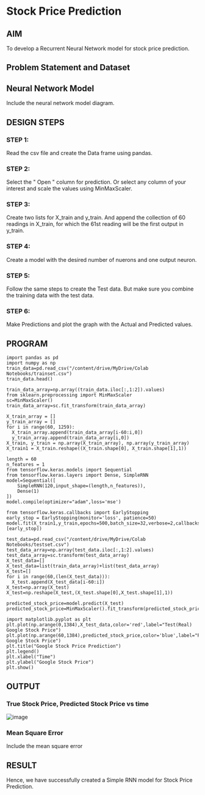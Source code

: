 # Stock Price Prediction

## AIM

To develop a Recurrent Neural Network model for stock price prediction.

## Problem Statement and Dataset

## Neural Network Model

Include the neural network model diagram.

## DESIGN STEPS

### STEP 1:
Read the csv file and create the Data frame using pandas.

### STEP 2:
Select the " Open " column for prediction. Or select any column of your interest and scale the values using MinMaxScaler.
### STEP 3:
Create two lists for X_train and y_train. And append the collection of 60 readings in X_train, for which the 61st reading will be the first output in y_train. 
### STEP 4:
Create a model with the desired number of nuerons and one output neuron.
### STEP 5: 
Follow the same steps to create the Test data. But make sure you combine the training data with the test data.
### STEP 6:
Make Predictions and plot the graph with the Actual and Predicted values.
## PROGRAM
```python3
import pandas as pd
import numpy as np
train_data=pd.read_csv("/content/drive/MyDrive/Colab Notebooks/trainset.csv")
train_data.head()
```
```python3
train_data_array=np.array((train_data.iloc[:,1:2]).values)
from sklearn.preprocessing import MinMaxScaler
sc=MinMaxScaler()
train_data_array=sc.fit_transform(train_data_array)
```
```python3
X_train_array = []
y_train_array = []
for i in range(60, 1259):
  X_train_array.append(train_data_array[i-60:i,0])
  y_train_array.append(train_data_array[i,0])
X_train, y_train = np.array(X_train_array), np.array(y_train_array)
X_train1 = X_train.reshape((X_train.shape[0], X_train.shape[1],1))
```
```python3
length = 60
n_features = 1
from tensorflow.keras.models import Sequential
from tensorflow.keras.layers import Dense, SimpleRNN
model=Sequential([
    SimpleRNN(120,input_shape=(length,n_features)),
    Dense(1)
])
model.compile(optimizer="adam",loss='mse')
```
```python3
from tensorflow.keras.callbacks import EarlyStopping
early_stop = EarlyStopping(monitor='loss', patience=50)
model.fit(X_train1,y_train,epochs=500,batch_size=32,verbose=2,callbacks=[early_stop])
```
```python3
test_data=pd.read_csv("/content/drive/MyDrive/Colab Notebooks/testset.csv")
test_data_array=np.array(test_data.iloc[:,1:2].values)
test_data_array=sc.transform(test_data_array)
X_test_data=[]
X_test_data=list(train_data_array)+list(test_data_array)
X_test=[]
for i in range(60,(len(X_test_data))):
  X_test.append(X_test_data[i-60:i])
X_test=np.array(X_test)
X_test=np.reshape(X_test,(X_test.shape[0],X_test.shape[1],1))
```
```python3
predicted_stock_price=model.predict(X_test)
predicted_stock_price=MinMaxScaler().fit_transform(predicted_stock_price)
```
```python3
import matplotlib.pyplot as plt
plt.plot(np.arange(0,1384),X_test_data,color='red',label="Test(Real) Google Stock Price")
plt.plot(np.arange(60,1384),predicted_stock_price,color='blue',label="Predicted Google Stock Price")
plt.title("Google Stock Price Prediction")
plt.legend()
plt.xlabel("Time")
plt.ylabel("Google Stock Price")
plt.show()
```

## OUTPUT

### True Stock Price, Predicted Stock Price vs time

![image](https://user-images.githubusercontent.com/65499285/194717348-80b01054-1f67-4861-9e91-f1b32dc62825.png)

### Mean Square Error

Include the mean square error

## RESULT
Hence, we have successfully created a Simple RNN model for Stock Price Prediction.
